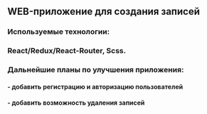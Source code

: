 ## WEB-приложение для создания записей

### Используемые технологии:

### React/Redux/React-Router, Scss.
### Дальнейшие планы по улучшения приложения:

#### - добавить регистрацию и авторизацию пользователей
#### - добавить возможность удаления записей
